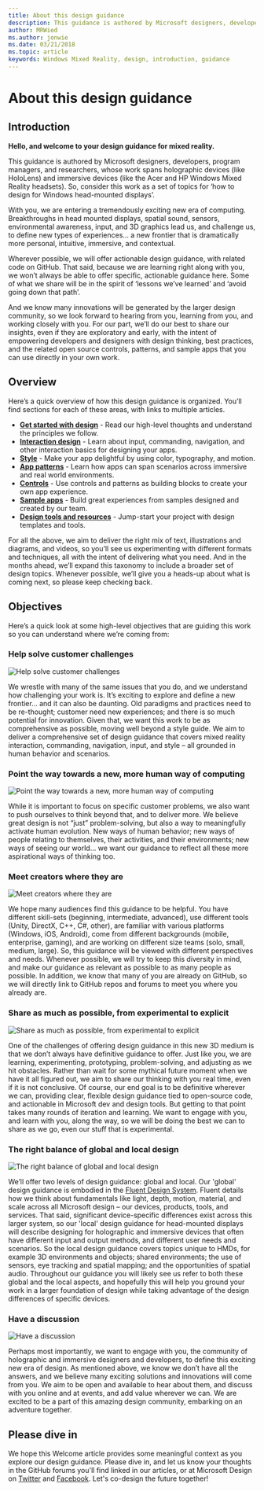 ```yaml
---
title: About this design guidance
description: This guidance is authored by Microsoft designers, developers, program managers, and researchers, whose work spans holographic devices (like HoloLens) and immersive devices (like the Acer and HP Windows Mixed Reality headsets).
author: MRWied
ms.author: jonwie
ms.date: 03/21/2018
ms.topic: article
keywords: Windows Mixed Reality, design, introduction, guidance
---
```




# About this design guidance

## Introduction

**Hello, and welcome to your design guidance for mixed reality.**

This guidance is authored by Microsoft designers, developers, program managers, and researchers, whose work spans holographic devices (like HoloLens) and immersive devices (like the Acer and HP Windows Mixed Reality headsets). So, consider this work as a set of topics for ‘how to design for Windows head-mounted displays’.

With you, we are entering a tremendously exciting new era of computing. Breakthroughs in head mounted displays, spatial sound, sensors, environmental awareness, input, and 3D graphics lead us, and challenge us, to define new types of experiences… a new frontier that is dramatically more personal, intuitive, immersive, and contextual.

Wherever possible, we will offer actionable design guidance, with related code on GitHub. That said, because we are learning right along with you, we won’t always be able to offer specific, actionable guidance here. Some of what we share will be in the spirit of ‘lessons we’ve learned’ and ‘avoid going down that path’.

And we know many innovations will be generated by the larger design community, so we look forward to hearing from you, learning from you, and working closely with you. For our part, we’ll do our best to share our insights, even if they are exploratory and early, with the intent of empowering developers and designers with design thinking, best practices, and the related open source controls, patterns, and sample apps that you can use directly in your own work.

## Overview

Here’s a quick overview of how this design guidance is organized. You’ll find sections for each of these areas, with links to multiple articles.
* **[Get started with design](mixed-reality.md)** - Read our high-level thoughts and understand the principles we follow.
* **[Interaction design](interaction-fundamentals.md)** - Learn about input, commanding, navigation, and other interaction basics for designing your apps.
* **[Style](typography.md)** - Make your app delightful by using color, typography, and motion.
* **[App patterns](types-of-mixed-reality-apps.md)** - Learn how apps can span scenarios across immersive and real world environments.
* **[Controls](interactable-object.md)** - Use controls and patterns as building blocks to create your own app experience.
* **[Sample apps](design.md#sample-apps)** - Build great experiences from samples designed and created by our team.
* **[Design tools and resources](design.md#design-tools)** - Jump-start your project with design templates and tools.

For all the above, we aim to deliver the right mix of text, illustrations and diagrams, and videos, so you’ll see us experimenting with different formats and techniques, all with the intent of delivering what you need. And in the months ahead, we’ll expand this taxonomy to include a broader set of design topics. Whenever possible, we’ll give you a heads-up about what is coming next, so please keep checking back.

## Objectives

Here’s a quick look at some high-level objectives that are guiding this work so you can understand where we’re coming from:

### Help solve customer challenges

![Help solve customer challenges](images/500px-fix-a-broken-switch-with-hololens.jpg) <br>

We wrestle with many of the same issues that you do, and we understand how challenging your work is. It’s exciting to explore and define a new frontier… and it can also be daunting. Old paradigms and practices need to be re-thought; customer need new experiences; and there is so much potential for innovation. Given that, we want this work to be as comprehensive as possible, moving well beyond a style guide. We aim to deliver a comprehensive set of design guidance that covers mixed reality interaction, commanding, navigation, input, and style – all grounded in human behavior and scenarios. 

### Point the way towards a new, more human way of computing

![Point the way towards a new, more human way of computing](images/500px-man-and-women-with-holograph-on-table.png)<br>

While it is important to focus on specific customer problems, we also want to push ourselves to think beyond that, and to deliver more. We believe great design is not “just” problem-solving, but also a way to meaningfully activate human evolution. New ways of human behavior; new ways of people relating to themselves, their activities, and their environments; new ways of seeing our world… we want our guidance to reflect all these more aspirational ways of thinking too. 

### Meet creators where they are

![Meet creators where they are](images/500px-creators.jpg) <br>

We hope many audiences find this guidance to be helpful. You have different skill-sets (beginning, intermediate, advanced), use different tools (Unity, DirectX, C++, C#, other), are familiar with various platforms (Windows, iOS, Android), come from different backgrounds (mobile, enterprise, gaming), and are working on different size teams (solo, small, medium, large). So, this guidance will be viewed with different perspectives and needs. Whenever possible, we will try to keep this diversity in mind, and make our guidance as relevant as possible to as many people as possible. In addition, we know that many of you are already on GitHub, so we will directly link to GitHub repos and forums to meet you where you already are. 

### Share as much as possible, from experimental to explicit

![Share as much as possible, from experimental to explicit](images/500px-man-playinggame.jpg) <br>

One of the challenges of offering design guidance in this new 3D medium is that we don’t always have definitive guidance to offer. Just like you, we are learning, experimenting, prototyping, problem-solving, and adjusting as we hit obstacles. Rather than wait for some mythical future moment when we have it all figured out, we aim to share our thinking with you real time, even if it is not conclusive. Of course, our end goal is to be definitive wherever we can, providing clear, flexible design guidance tied to open-source code, and actionable in Microsoft dev and design tools. But getting to that point takes many rounds of iteration and learning. We want to engage with you, and learn with you, along the way, so we will be doing the best we can to share as we go, even our stuff that is experimental. 

### The right balance of global and local design

![The right balance of global and local design](images/500px-fluentdesign.jpg) <br>

We’ll offer two levels of design guidance: global and local. Our 'global' design guidance is embodied in the [Fluent Design System](http://fluent.microsoft.com). Fluent details how we think about fundamentals like light, depth, motion, material, and scale across all Microsoft design – our devices, products, tools, and services. That said, significant device-specific differences exist across this larger system, so our 'local' design guidance for head-mounted displays will describe designing for holographic and immersive devices that often have different input and output methods, and different user needs and scenarios. So the local design guidance covers topics unique to HMDs, for example 3D environments and objects; shared environments; the use of sensors, eye tracking and spatial mapping; and the opportunities of spatial audio. Throughout our guidance you will likely see us refer to both these global and the local aspects, and hopefully this will help you ground your work in a larger foundation of design while taking advantage of the design differences of specific devices.

### Have a discussion

![Have a discussion](images/500px-share.jpg) <br>

Perhaps most importantly, we want to engage with you, the community of holographic and immersive designers and developers, to define this exciting new era of design. As mentioned above, we know we don’t have all the answers, and we believe many exciting solutions and innovations will come from you. We aim to be open and available to hear about them, and discuss with you online and at events, and add value wherever we can. We are excited to be a part of this amazing design community, embarking on an adventure together. 

## Please dive in

We hope this Welcome article provides some meaningful context as you explore our design guidance. Please dive in, and let us know your thoughts in the GitHub forums you'll find linked in our articles, or at Microsoft Design on [Twitter](https://twitter.com/MicrosoftDesign) and [Facebook](https://www.facebook.com/microsoftdesign/). Let's co-design the future together!
